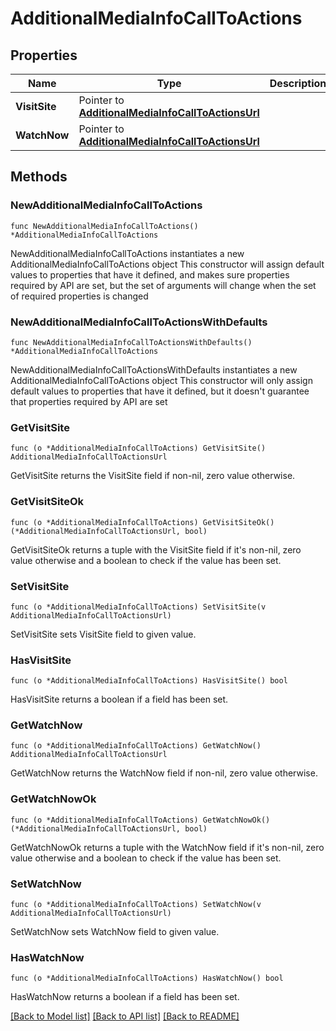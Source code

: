 # AdditionalMediaInfoCallToActions

## Properties

Name | Type | Description | Notes
------------ | ------------- | ------------- | -------------
**VisitSite** | Pointer to [**AdditionalMediaInfoCallToActionsUrl**](AdditionalMediaInfoCallToActionsUrl.md) |  | [optional] 
**WatchNow** | Pointer to [**AdditionalMediaInfoCallToActionsUrl**](AdditionalMediaInfoCallToActionsUrl.md) |  | [optional] 

## Methods

### NewAdditionalMediaInfoCallToActions

`func NewAdditionalMediaInfoCallToActions() *AdditionalMediaInfoCallToActions`

NewAdditionalMediaInfoCallToActions instantiates a new AdditionalMediaInfoCallToActions object
This constructor will assign default values to properties that have it defined,
and makes sure properties required by API are set, but the set of arguments
will change when the set of required properties is changed

### NewAdditionalMediaInfoCallToActionsWithDefaults

`func NewAdditionalMediaInfoCallToActionsWithDefaults() *AdditionalMediaInfoCallToActions`

NewAdditionalMediaInfoCallToActionsWithDefaults instantiates a new AdditionalMediaInfoCallToActions object
This constructor will only assign default values to properties that have it defined,
but it doesn't guarantee that properties required by API are set

### GetVisitSite

`func (o *AdditionalMediaInfoCallToActions) GetVisitSite() AdditionalMediaInfoCallToActionsUrl`

GetVisitSite returns the VisitSite field if non-nil, zero value otherwise.

### GetVisitSiteOk

`func (o *AdditionalMediaInfoCallToActions) GetVisitSiteOk() (*AdditionalMediaInfoCallToActionsUrl, bool)`

GetVisitSiteOk returns a tuple with the VisitSite field if it's non-nil, zero value otherwise
and a boolean to check if the value has been set.

### SetVisitSite

`func (o *AdditionalMediaInfoCallToActions) SetVisitSite(v AdditionalMediaInfoCallToActionsUrl)`

SetVisitSite sets VisitSite field to given value.

### HasVisitSite

`func (o *AdditionalMediaInfoCallToActions) HasVisitSite() bool`

HasVisitSite returns a boolean if a field has been set.

### GetWatchNow

`func (o *AdditionalMediaInfoCallToActions) GetWatchNow() AdditionalMediaInfoCallToActionsUrl`

GetWatchNow returns the WatchNow field if non-nil, zero value otherwise.

### GetWatchNowOk

`func (o *AdditionalMediaInfoCallToActions) GetWatchNowOk() (*AdditionalMediaInfoCallToActionsUrl, bool)`

GetWatchNowOk returns a tuple with the WatchNow field if it's non-nil, zero value otherwise
and a boolean to check if the value has been set.

### SetWatchNow

`func (o *AdditionalMediaInfoCallToActions) SetWatchNow(v AdditionalMediaInfoCallToActionsUrl)`

SetWatchNow sets WatchNow field to given value.

### HasWatchNow

`func (o *AdditionalMediaInfoCallToActions) HasWatchNow() bool`

HasWatchNow returns a boolean if a field has been set.


[[Back to Model list]](../README.md#documentation-for-models) [[Back to API list]](../README.md#documentation-for-api-endpoints) [[Back to README]](../README.md)


